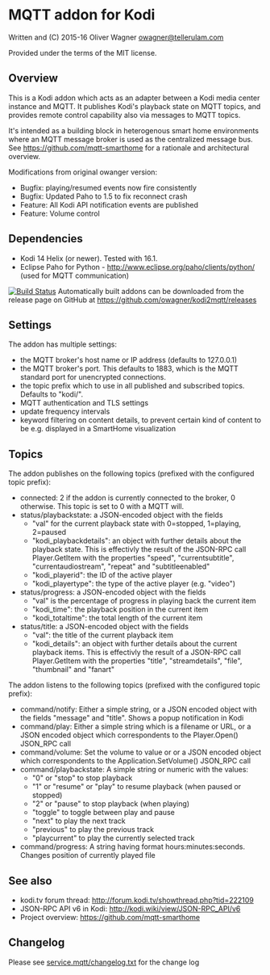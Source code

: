 MQTT addon for Kodi
===================

  Written and (C) 2015-16 Oliver Wagner <owagner@tellerulam.com> 
  
  Provided under the terms of the MIT license.


Overview
--------
This is a Kodi addon which acts as an adapter between a Kodi media center instance and MQTT. 
It publishes Kodi's playback state on MQTT topics, and provides remote control capability also via 
messages to MQTT topics.

It's intended as a building block in heterogenous smart home environments where an MQTT message broker is used as the centralized message bus.
See https://github.com/mqtt-smarthome for a rationale and architectural overview.

Modifications from original owanger version:
* Bugfix: playing/resumed events now fire consistently
* Bugfix: Updated Paho to 1.5 to fix reconnect crash
* Feature: All Kodi API notification events are published
* Feature: Volume control


Dependencies
------------
* Kodi 14 Helix (or newer). Tested with 16.1.
* Eclipse Paho for Python - http://www.eclipse.org/paho/clients/python/
  (used for MQTT communication)

[![Build Status](https://travis-ci.org/owagner/kodi2mqtt.svg)](https://travis-ci.org/owagner/kodi2mqtt) Automatically built addons can be downloaded from the release page on GitHub at https://github.com/owagner/kodi2mqtt/releases


Settings
--------
The addon has multiple settings:

* the MQTT broker's host name or IP address (defaults to 127.0.0.1)
* the MQTT broker's port. This defaults to 1883, which is the MQTT standard port for unencrypted connections.
* the topic prefix which to use in all published and subscribed topics. Defaults to "kodi/".
* MQTT authentication and TLS settings
* update frequency intervals
* keyword filtering on content details, to prevent certain kind of content to be e.g. displayed in a SmartHome visualization


Topics
------
The addon publishes on the following topics (prefixed with the configured topic prefix):

* connected: 2 if the addon is currently connected to the broker, 0 otherwise. This topic is set to 0 with a MQTT will.
* status/playbackstate: a JSON-encoded object with the fields
  - "val" for the current playback state with 0=stopped, 1=playing, 2=paused
  - "kodi_playbackdetails": an object with further details about the playback state. This is effectivly the result
    of the JSON-RPC call Player.GetItem with the properties "speed", "currentsubtitle", "currentaudiostream", "repeat"
    and "subtitleenabled"
  - "kodi_playerid": the ID of the active player
  - "kodi_playertype": the type of the active player (e.g. "video")
* status/progress: a JSON-encoded object with the fields
  - "val" is the percentage of progress in playing back the current item
  - "kodi_time": the playback position in the current item
  - "kodi_totaltime": the total length of the current item
* status/title: a JSON-encoded object with the fields
  - "val": the title of the current playback item
  - "kodi_details": an object with further details about the current playback items. This is effectivly the result
    of a JSON-RPC call Player.GetItem with the properties "title", "streamdetails", "file", "thumbnail"
    and "fanart"

The addon listens to the following topics (prefixed with the configured topic prefix):

* command/notify: Either a simple string, or a JSON encoded object with the fields "message" and "title". Shows 
  a popup notification in Kodi
* command/play: Either a simple string which is a filename or URL, or a JSON encoded object which  correspondents
  to the Player.Open() JSON_RPC call
* command/volume: Set the volume to value or or a JSON encoded object which  correspondents
  to the Application.SetVolume() JSON_RPC call
* command/playbackstate: A simple string or numeric with the values:
  - "0" or "stop" to stop playback
  - "1" or "resume" or "play" to resume playback (when paused or stopped)
  - "2" or "pause" to stop playback (when playing)
  - "toggle" to toggle between play and pause
  - "next" to play the next track
  - "previous" to play the previous track
  - "playcurrent" to play the currently selected track
* command/progress: A string having format hours:minutes:seconds. Changes position of currently played file


See also
--------
- kodi.tv forum thread: http://forum.kodi.tv/showthread.php?tid=222109
- JSON-RPC API v6 in Kodi: http://kodi.wiki/view/JSON-RPC_API/v6
- Project overview: https://github.com/mqtt-smarthome
  
  
Changelog
---------
Please see [service.mqtt/changelog.txt](service.mqtt/changelog.txt) for the change log
  
